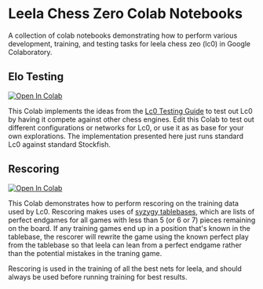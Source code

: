 # Leela Chess Zero Colab Notebooks

A collection of colab notebooks demonstrating how to perform various development, training, and testing tasks for leela chess zeo (lc0) in Google Colaboratory.

## Elo Testing

<a href="https://colab.research.google.com/github/chanind/lc0_colab_notebooks/blob/main/lc0_elo_testing.ipynb" target="_parent"><img src="https://colab.research.google.com/assets/colab-badge.svg" alt="Open In Colab"/></a>

This Colab implements the ideas from the [Lc0 Testing Guide](https://lczero.org/dev/wiki/testing-guide/) to test out Lc0 by having it compete against other chess engines. Edit this Colab to test out different configurations or networks for Lc0, or use it as as base for your own explorations. The implementation presented here just runs standard Lc0 against standard Stockfish.

## Rescoring

<a href="https://colab.research.google.com/github/chanind/lc0_colab_notebooks/blob/main/lc0_rescoring.ipynb" target="_parent"><img src="https://colab.research.google.com/assets/colab-badge.svg" alt="Open In Colab"/></a>

This Colab demonstrates how to perform rescoring on the training data used by Lc0. Rescoring makes uses of [syzygy tablebases](https://syzygy-tables.info/), which are lists of perfect endgames for all games with less than 5 (or 6 or 7) pieces remaining on the board. If any training games end up in a position that's known in the tablebase, the rescorer will rewrite the game using the known perfect play from the tablebase so that leela can lean from a perfect endgame rather than the potential mistakes in the traning game.

Rescoring is used in the training of all the best nets for leela, and should always be used before running training for best results.
